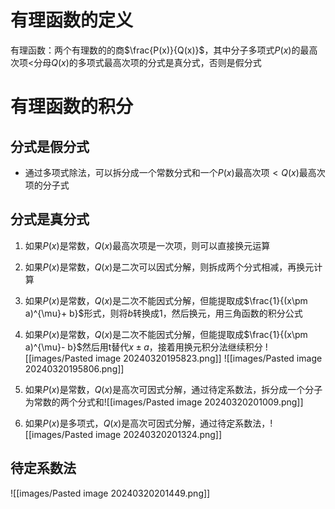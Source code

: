 # 有理函数的定义

有理函数：两个有理数的的商$\frac{P(x)}{Q(x)}$，其中分子多项式$P(x)$的最高次项$<$分母$Q(x)$的多项式最高次项的分式是真分式，否则是假分式

# 有理函数的积分

## 分式是假分式

- 通过多项式除法，可以拆分成一个常数分式和一个$P(x)$最高次项$<Q(x)$最高次项的分子式

## 分式是真分式

1. 如果$P(x)$是常数，$Q(x)$最高次项是一次项，则可以直接换元运算
2. 如果$P(x)$是常数，$Q(x)$是二次可以因式分解，则拆成两个分式相减，再换元计算
3. 如果$P(x)$是常数，$Q(x)$是二次不能因式分解，但能提取成$\frac{1}{(x\pm a)^{\mu}+ b}$形式，则将$b$转换成1，然后换元，用三角函数的积分公式
4. 如果$P(x)$是常数，$Q(x)$是二次不能因式分解，但能提取成$\frac{1}{(x\pm a)^{\mu}- b}$然后用t替代$x\pm a$，接着用换元积分法继续积分
![[images/Pasted image 20240320195823.png]]
![[images/Pasted image 20240320195806.png]]

5. 如果$P(x)$是常数，$Q(x)$是高次可因式分解，通过待定系数法，拆分成一个分子为常数的两个分式和![[images/Pasted image 20240320201009.png]]
6. 如果$P(x)$是多项式，$Q(x)$是高次可因式分解，通过待定系数法，![[images/Pasted image 20240320201324.png]]

## 待定系数法

![[images/Pasted image 20240320201449.png]]
